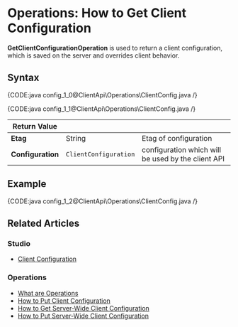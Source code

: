 # Operations: How to Get Client Configuration

**GetClientConfigurationOperation** is used to return a client configuration, which is saved on the server and overrides client behavior. 

## Syntax

{CODE:java config_1_0@ClientApi\Operations\ClientConfig.java /}

{CODE:java config_1_1@ClientApi\Operations\ClientConfig.java /}

| Return Value | | |
| ------------- | ----- | ---- |
| **Etag** | String | Etag of configuration |
| **Configuration** | `ClientConfiguration` | configuration which will be used by the client API |

## Example

{CODE:java config_1_2@ClientApi\Operations\ClientConfig.java /}

## Related Articles

### Studio

- [Client Configuration](../../../../studio/server/client-configuration)

### Operations

- [What are Operations](../../../../client-api/operations/what-are-operations)
- [How to Put Client Configuration](../../../../client-api/operations/maintenance/configuration/put-client-configuration)
- [How to Get Server-Wide Client Configuration](../../../../client-api/operations/server-wide/configuration/get-serverwide-client-configuration)
- [How to Put Server-Wide Client Configuration](../../../../client-api/operations/server-wide/configuration/put-serverwide-client-configuration)
